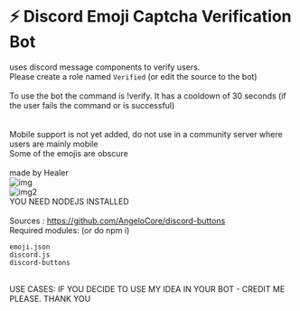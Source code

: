 # ⚡ Discord Emoji Captcha Verification Bot
uses discord message components to verify users.\
Please create a role named `Verified` (or edit the source to the bot)\
\
To use the bot the command is !verify. It has a cooldown of 30 seconds (if the user fails the command or is successful)\
\
\
Mobile support is not yet added, do not use in a community server where users are mainly mobile\
Some of the emojis are obscure\
\
made by Healer
\
![img](https://cdn.discordapp.com/attachments/803695735726932004/848259064269504562/unknown.png) \
![img2](https://cdn.discordapp.com/attachments/803695735726932004/848259452574367804/unknown.png) \
YOU NEED NODEJS INSTALLED\
\
Sources : https://github.com/AngeloCore/discord-buttons \
Required modules: (or do npm i)
```
emoji.json
discord.js
discord-buttons
```
\
USE CASES: IF YOU DECIDE TO USE MY IDEA IN YOUR BOT - CREDIT ME PLEASE. THANK YOU
